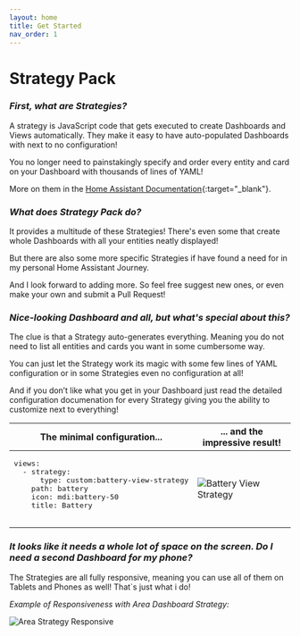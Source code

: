 ```yaml
---
layout: home
title: Get Started
nav_order: 1
---
```


# Strategy Pack

### *First, what are Strategies?*

A strategy is JavaScript code that gets executed to create Dashboards and Views automatically. They make it easy to have auto-populated Dashboards with next to no configuration!

You no longer need to painstakingly specify and order every entity and card on your Dashboard with thousands of lines of YAML! 

More on them in the [Home Assistant Documentation](https://developers.home-assistant.io/docs/frontend/custom-ui/custom-strategy/){:target="_blank"}.

### *What does Strategy Pack do?*

It provides a multitude of these Strategies! There's even some that create whole Dashboards with all your entities neatly displayed!

But there are also some more specific Strategies if have found a need for in my personal Home Assistant Journey.

And I look forward to adding more. So feel free suggest new ones, or even make your own and submit a Pull Request!

### *Nice-looking Dashboard and all, but what's special about this?*

The clue is that a Strategy auto-generates everything. Meaning you do not need to list all entities and cards you want in some cumbersome way.

You can just let the Strategy work its magic with some few lines of YAML configuration or in some Strategies even no configuration at all!

And if you don’t like what you get in your Dashboard just read the detailed configuration documenation for every Strategy giving you the ability to customize next to everything!

<table>
  <thead>
    <tr>
      <th>The minimal configuration...</th>
      <th>... and the impressive result!</th>
    </tr>
  </thead>
  <tbody>
    <tr>
      <td>
        <pre>
views:
  - strategy:
      type: custom:battery-view-strategy
    path: battery
    icon: mdi:battery-50
    title: Battery
        </pre>
      </td>
      <td><img src="{{site.baseurl}}/assets/battery/battery-view-strategy.png" alt="Battery View Strategy" style="max-height: 20rem;" /></td>
    </tr>
  </tbody>
</table>

### *It looks like it needs a whole lot of space on the screen. Do I need a second Dashboard for my phone?*

The Strategies are all fully responsive, meaning you can use all of them on Tablets and Phones as well! That`s just what i do!

*Example of Responsiveness with Area Dashboard Strategy:*

<img src="{{site.baseurl}}/assets/area/area-strategy-responsive-new.gif" alt="Area Strategy Responsive" style="max-height: 20rem;" />
